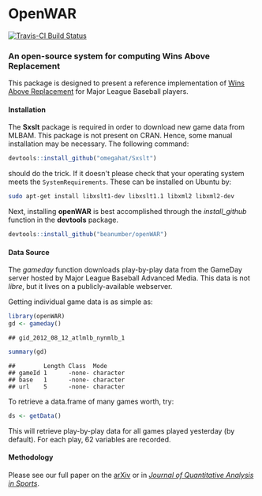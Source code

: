 OpenWAR
================

[![Travis-CI Build Status](https://travis-ci.org/beanumber/openWAR.svg?branch=master)](https://travis-ci.org/beanumber/openWAR)

### An open-source system for computing Wins Above Replacement

This package is designed to present a reference implementation of [Wins Above Replacement](http://en.wikipedia.org/wiki/Wins_above_replacement) for Major League Baseball players.

#### Installation

The **Sxslt** package is required in order to download new game data from MLBAM. This package is not present on CRAN. Hence, some manual installation may be necessary. The following command:

``` r
devtools::install_github("omegahat/Sxslt")
```

should do the trick. If it doesn't please check that your operating system meets the `SystemRequirements`. These can be installed on Ubuntu by:

``` bash
sudo apt-get install libxslt1-dev libxslt1.1 libxml2 libxml2-dev
```

Next, installing **openWAR** is best accomplished through the *install\_github* function in the **devtools** package.

``` r
devtools::install_github("beanumber/openWAR")
```

#### Data Source

The *gameday* function downloads play-by-play data from the GameDay server hosted by Major League Baseball Advanced Media. This data is not *libre*, but it lives on a publicly-available webserver.

Getting individual game data is as simple as:

``` r
library(openWAR)
gd <- gameday()
```

    ## gid_2012_08_12_atlmlb_nynmlb_1

``` r
summary(gd)
```

    ##        Length Class  Mode     
    ## gameId 1      -none- character
    ## base   1      -none- character
    ## url    5      -none- character

To retrieve a data.frame of many games worth, try:

``` r
ds <- getData()
```

This will retrieve play-by-play data for all games played yesterday (by default). For each play, 62 variables are recorded.

#### Methodology

Please see our full paper on the [arXiv](http://arxiv.org/abs/1312.7158) or in [*Journal of Quantitative Analysis in Sports*](https://www.degruyter.com/view/j/jqas.2015.11.issue-2/jqas-2014-0098/jqas-2014-0098.xml).
